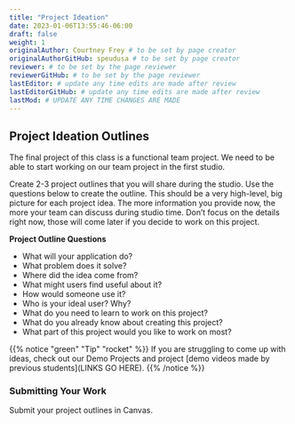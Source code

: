 ```yaml
---
title: "Project Ideation"
date: 2023-01-06T13:55:46-06:00
draft: false
weight: 1
originalAuthor: Courtney Frey # to be set by page creator
originalAuthorGitHub: speudusa # to be set by page creator
reviewer: # to be set by the page reviewer
reviewerGitHub: # to be set by the page reviewer
lastEditor: # update any time edits are made after review
lastEditorGitHub: # update any time edits are made after review
lastMod: # UPDATE ANY TIME CHANGES ARE MADE
---
```


## Project Ideation Outlines

The final project of this class is a functional team project.  We need to be able to start working on our team project in the first studio.  

Create 2-3 project outlines that you will share during the studio.  Use the questions below to create the outline.  This should be a very high-level, big picture for each project idea.  The more information you provide now, the more your team can discuss during studio time.  Don’t focus on the details right now, those will come later if you decide to work on this project.

**Project Outline Questions**
* What will your application do?
* What problem does it solve?
* Where did the idea come from?
* What might users find useful about it?
* How would someone use it?
* Who is your ideal user? Why?
* What do you need to learn to work on this project?
* What do you already know about creating this project?
* What part of this project would you like to work on most?


<!-- TODO:  Need to finish example of demo project ideas -->
{{% notice "green" "Tip" "rocket" %}}
If you are struggling to come up with ideas, check out our Demo Projects and project [demo videos made by previous students](LINKS GO HERE).
{{% /notice %}}

### Submitting Your Work

Submit your project outlines in Canvas.   
